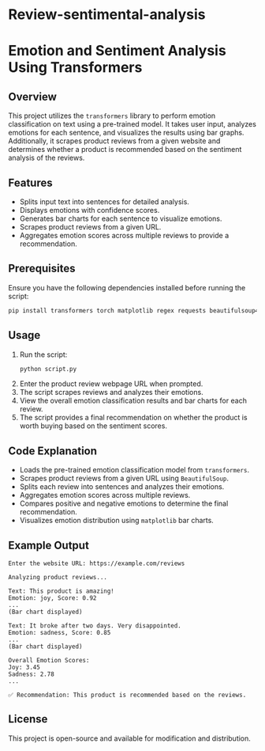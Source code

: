 # Review-sentimental-analysis
# Emotion and Sentiment Analysis Using Transformers

## Overview
This project utilizes the `transformers` library to perform emotion classification on text using a pre-trained model. It takes user input, analyzes emotions for each sentence, and visualizes the results using bar graphs. Additionally, it scrapes product reviews from a given website and determines whether a product is recommended based on the sentiment analysis of the reviews.

## Features
- Splits input text into sentences for detailed analysis.
- Displays emotions with confidence scores.
- Generates bar charts for each sentence to visualize emotions.
- Scrapes product reviews from a given URL.
- Aggregates emotion scores across multiple reviews to provide a recommendation.

## Prerequisites
Ensure you have the following dependencies installed before running the script:

```sh
pip install transformers torch matplotlib regex requests beautifulsoup4
```

## Usage
1. Run the script:
   ```sh
   python script.py
   ```
2. Enter the product review webpage URL when prompted.
3. The script scrapes reviews and analyzes their emotions.
4. View the overall emotion classification results and bar charts for each review.
5. The script provides a final recommendation on whether the product is worth buying based on the sentiment scores.

## Code Explanation
- Loads the pre-trained emotion classification model from `transformers`.
- Scrapes product reviews from a given URL using `BeautifulSoup`.
- Splits each review into sentences and analyzes their emotions.
- Aggregates emotion scores across multiple reviews.
- Compares positive and negative emotions to determine the final recommendation.
- Visualizes emotion distribution using `matplotlib` bar charts.

## Example Output
```
Enter the website URL: https://example.com/reviews

Analyzing product reviews...

Text: This product is amazing!
Emotion: joy, Score: 0.92
...
(Bar chart displayed)

Text: It broke after two days. Very disappointed.
Emotion: sadness, Score: 0.85
...
(Bar chart displayed)

Overall Emotion Scores:
Joy: 3.45
Sadness: 2.78
...

✅ Recommendation: This product is recommended based on the reviews.
```

## License
This project is open-source and available for modification and distribution.
